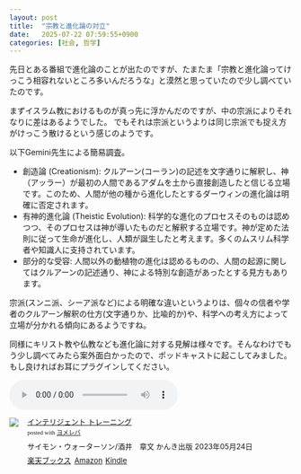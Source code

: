 ```yaml
---
layout: post
title:  "宗教と進化論の対立"
date:   2025-07-22 07:59:55+0900
categories: [社会, 哲学]
---
```


先日とある番組で進化論のことが出たのですが、たまたま「宗教と進化論ってけっこう相容れないところ多いんだろうな」と漠然と思っていたので少し調べていたのです。
<!-- more -->

まずイスラム教におけるものが真っ先に浮かんだのですが、中の宗派によりそれなりに差はあるようでした。
でもそれは宗派というよりは同じ宗派でも捉え方がけっこう散けるという感じのようです。

以下Gemini先生による簡易調査。

- 創造論 (Creationism): クルアーン(コーラン)の記述を文字通りに解釈し、神（アッラー）が最初の人間であるアダムを土から直接創造したと信じる立場です。このため、人間が他の種から進化したとするダーウィンの進化論は明確に否定されます。
- 有神的進化論 (Theistic Evolution): 科学的な進化のプロセスそのものは認めつつ、そのプロセスは神が導いたものだと解釈する立場です。神が定めた法則に従って生命が進化し、人類が誕生したと考えます。多くのムスリム科学者や知識人に支持されています。
- 部分的な受容: 人間以外の動植物の進化は認めるものの、人間の起源に関してはクルアーンの記述通り、神による特別な創造があったとする見方もあります。

宗派(スンニ派、シーア派など)による明確な違いというよりは、個々の信者や学者のクルアーン解釈の仕方(文字通りか、比喩的か)や、科学への考え方によって立場が分かれる傾向にあるようですね。

同様にキリスト教や仏教なども進化論に対する見解は様々です。そんなわけでもう少し調べてみたら案外面白かったので、ポッドキャストに起こしてみました。
もし良ければお耳にプラグインしてください。

<audio src="/audio/2025-07-22-religion_darwin.m4a" controls></audio>

<div class="booklink-box" style="text-align:left;padding-bottom:20px;font-size:small;zoom: 1;overflow: hidden;"><div class="booklink-image" style="float:left;margin:0 15px 10px 0;"><a href="//af.moshimo.com/af/c/click?a_id=1175594&p_id=56&pc_id=56&pl_id=637&s_v=b5Rz2P0601xu&url=http%3A%2F%2Fbooks.rakuten.co.jp%2Frb%2F17511560%2F%3Frafcid%3Dwsc_b_bs_1051722217600006323" target="_blank" ><img src="https://thumbnail.image.rakuten.co.jp/@0_mall/book/cabinet/6713/9784761276713_1_2.jpg?_ex=200x200" style="border: none;" /></a><img src="//i.moshimo.com/af/i/impression?a_id=1175594&p_id=56&pc_id=56&pl_id=637" width="1" height="1" style="border:none;"></div><div class="booklink-info" style="line-height:120%;zoom: 1;overflow: hidden;"><div class="booklink-name" style="margin-bottom:10px;line-height:120%"><a href="//af.moshimo.com/af/c/click?a_id=1175594&p_id=56&pc_id=56&pl_id=637&s_v=b5Rz2P0601xu&url=http%3A%2F%2Fbooks.rakuten.co.jp%2Frb%2F17511560%2F%3Frafcid%3Dwsc_b_bs_1051722217600006323" target="_blank" >インテリジェント トレーニング</a><img src="//i.moshimo.com/af/i/impression?a_id=1175594&p_id=56&pc_id=56&pl_id=637" width="1" height="1" style="border:none;"><div class="booklink-powered-date" style="font-size:8pt;margin-top:5px;font-family:verdana;line-height:120%">posted with <a href="https://yomereba.com" rel="nofollow" target="_blank">ヨメレバ</a></div></div><div class="booklink-detail" style="margin-bottom:5px;">サイモン・ウォーターソン/酒井　章文 かんき出版 2023年05月24日    </div><div class="booklink-link2" style="margin-top:10px;"><div class="shoplinkrakuten" style="display:inline;margin-right:5px"><a href="//af.moshimo.com/af/c/click?a_id=1175594&p_id=56&pc_id=56&pl_id=637&s_v=b5Rz2P0601xu&url=http%3A%2F%2Fbooks.rakuten.co.jp%2Frb%2F17511560%2F%3Frafcid%3Dwsc_b_bs_1051722217600006323" target="_blank" >楽天ブックス</a><img src="//i.moshimo.com/af/i/impression?a_id=1175594&p_id=56&pc_id=56&pl_id=637" width="1" height="1" style="border:none;"></div><div class="shoplinkamazon" style="display:inline;margin-right:5px"><a href="//af.moshimo.com/af/c/click?a_id=920708&p_id=170&pc_id=185&pl_id=4062&s_v=b5Rz2P0601xu&url=https%3A%2F%2Fwww.amazon.co.jp%2Fexec%2Fobidos%2FASIN%2F4761276711" target="_blank" >Amazon</a></div><div class="shoplinkkindle" style="display:inline;margin-right:5px"><a href="//af.moshimo.com/af/c/click?a_id=920708&p_id=170&pc_id=185&pl_id=4062&s_v=b5Rz2P0601xu&url=https%3A%2F%2Fwww.amazon.co.jp%2Fgp%2Fsearch%3Fkeywords%3D%25E3%2582%25A4%25E3%2583%25B3%25E3%2583%2586%25E3%2583%25AA%25E3%2582%25B8%25E3%2582%25A7%25E3%2583%25B3%25E3%2583%2588%2520%25E3%2583%2588%25E3%2583%25AC%25E3%2583%25BC%25E3%2583%258B%25E3%2583%25B3%25E3%2582%25B0%26__mk_ja_JP%3D%2583J%2583%255E%2583J%2583i%26url%3Dnode%253D2275256051" target="_blank" >Kindle</a></div>                              	  	  	  	  	</div></div><div class="booklink-footer" style="clear: left"></div></div>
